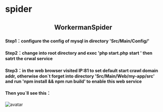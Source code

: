# spider
## <p style="text-align:center">WorkermanSpider</p>


#### Step1：configure the config of mysql in directory 'Src/Main/Config/'


#### Step2：change into root directory and exec 'php start.php start ' then satrt the crwal service


#### Step3：in the web browser visited IP:81 to set default start crawl domain addr, otherwise don`t forget into directory 'Src/Main/Web/my-app/src' and run 'npm install && npm run build' to enable this web service


#### Then you`ll see this：


![avatar](https://image-1253145602.cos.ap-shanghai.myqcloud.com/4855A51B-0F93-41a3-8279-D8E9540BE0B9.png)
